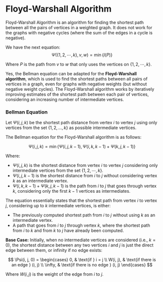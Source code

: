 # Floyd-Warshall Algorithm

Floyd-Warshall Algorithm is an algorithm for finding the shortest path between all the pairs of vertices in a weighted graph. It does not work for the graphs with negative cycles (where the sum of the edges in a cycle is negative).

We have the next equation:
$$\Psi(\{1, 2, \cdots, k\}, v, w) = \min\{l(P)\}$$

Where $P$ is the path from $v$ to $w$ that only uses the vertices on $\{1, 2, \cdots, k\}$.

Yes, the Bellman equation can be adapted for the **Floyd-Warshall algorithm**, which is used to find the shortest paths between all pairs of vertices in a graph, even for graphs with negative weights (but without negative weight cycles). The Floyd-Warshall algorithm works by iteratively improving estimates of the shortest path between each pair of vertices, considering an increasing number of intermediate vertices.

### **Bellman Equation**

Let $\Psi(i, j, k)$ be the shortest path distance from vertex $i$ to vertex $j$ using only vertices from the set $\{1, 2, \dots, k\}$ as possible intermediate vertices.

The Bellman equation for the Floyd-Warshall algorithm is as follows:

$$
\Psi(i, j, k) = \min\{\Psi(i, j, k-1), \Psi(i, k, k-1) + \Psi(k, j, k-1)\}
$$

Where:
- $\Psi(i, j, k)$ is the shortest distance from vertex $i$ to vertex $j$ considering only intermediate vertices from the set $\{1, 2, \cdots, k\}$.
- $\Psi(i, j, k-1)$ is the shortest distance from $i$ to $j$ without considering vertex $k$ as an intermediate vertex.
- $\Psi(i, k, k-1) + \Psi(k, j, k-1)$ is the path from $i$ to $j$ that goes through vertex $k$, considering only the first $k-1$ vertices as intermediates.

The equation essentially states that the shortest path from vertex $i$ to vertex $j$, considering up to $k$ intermediate vertices, is either:
  - The previously computed shortest path from $i$ to $j$ without using $k$ as an intermediate vertex.
  - A path that goes from $i$ to $j$ through vertex $k$, where the shortest path from $i$ to $k$ and from $k$ to $j$ have already been computed.

**Base Case:**
Initially, when no intermediate vertices are considered (i.e., $k = 0$), the shortest distance between any two vertices $i$ and $j$ is just the direct edge between them, or infinity if no edge exists:

$$
\Psi(i, j, 0) = 
\begin{cases}
0, & \text{if } i = j \\
W(i, j), & \text{if there is an edge } (i, j) \\
\infty, & \text{if there is no edge } (i, j)
\end{cases}
$$

Where $W(i, j)$ is the weight of the edge from $i$ to $j$.